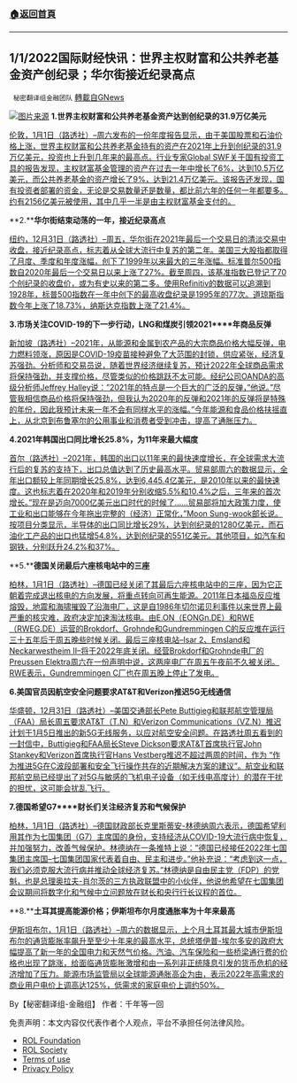 ###  [:house:返回首頁](https://github.com/ourhimalayas/txt)
---


## 1/1/2022国际财经快讯：世界主权财富和公共养老基金资产创纪录；华尔街接近纪录高点
` 秘密翻译组金融团队` [轉載自GNews](https://gnews.org/zh-hans/1813195/)

![](https://assets.gnews.org/wp-content/uploads/2022/01/图片1-6.png)[图片来源](https://www.reuters.com)
**1.世界主权财富和公共养老基金资产达到创纪录的31.9万亿美元**

[伦敦，1月1日（路透社）–周六发布的一份年度报告显示，由于美国股票和石油价格上涨，世界主权财富和公共养老基金持有的资产在2021年上升到创纪录的31.9万亿美元，投资也上升到几年来的最高点。行业专家Global SWF关于国有投资工具的报告发现，主权财富基金管理的资产在过去一年中增长了6%，达到10.5万亿美元，而公共养老基金的资产增长了9%，达到21.4万亿美元。该报告还发现，国有投资者部署的资金，无论是交易数量还是数量，都比前六年的任何一年都要多。约有2156亿美元被使用，其中几乎一半是由主权财富基金支付的。](https://www.reuters.com/markets/europe/swf-public-pension-fund-assets-hit-record-319-trillion-report-2022-01-01/)

**2.****华尔街结束动荡的一年，接近纪录高点**

[纽约，12月31日（路透社）–周五，华尔街在2021年最后一个交易日的清淡交易中收盘，接近纪录高点，标志着从全球大流行中复苏的第二年。美国三大股指都取得了月度、季度和年度涨幅，创下了1999年以来最大的三年涨幅。标准普尔500指数自2020年最后一个交易日以来上涨了27%。截至周四，该基准指数已登记了70个创纪录的收盘价，或为有史以来的第二多。使用Refinitiv的数据可以追溯到1928年，标普500指数在一年中创下的最高收盘纪录是1995年的77次。道琼斯指数今年上涨了18.73%，纳斯达克指数上涨了21.4%。](https://www.reuters.com/markets/us/wall-street-ends-tumultuous-year-near-record-highs-2021-12-31/)

**3.****市场关注****COVID-19****的下一步行动，****LNG****和煤炭引领****2021****年商品反弹**

[新加坡（路透社）–2021年，从能源和金属到农产品的大宗商品价格大幅反弹，电力燃料领涨，原因是COVID-19疫苗接种避免了大范围的封锁，供应紧张，经济复苏强劲。分析师和交易员说，随着世界经济继续复苏，预计2022年全球商品需求将保持强劲，并支撑价格，尽管类似的价格跳跃不太可能。经纪公司OANDA的高级分析师Jeffrey Halley说：”2021年的特点是一个巨大的广泛的反弹，”他说。”尽管我相信商品价格将保持强劲，但我认为2020年的反弹和2021年的反弹将是特殊的年份，因此我预计未来一年不会有同样水平的涨幅。”今年能源和食品价格扶摇直上，从北京到布鲁塞尔的公用事业和消费者受到冲击，提高了通胀压力。](https://www.oann.com/lng-coal-lead-2021-commodities-rally-as-markets-eye-covid-19-for-next-move/)

**4.****2021****年韩国出口同比增长****25.8%****，为****11****年来最大幅度**

[首尔（路透社）–2021年，韩国的出口以11年来的最快速度增长，在全球需求大流行后的复苏的支持下，出口总值达到了历史最高水平。贸易部周六的数据显示，全年出口额较上年同期增长25.8%，达到6,445.4亿美元，是2010年以来的最快速度。这也标志着在2020年和2019年分别收缩5.5%和10.4%之后，三年来的首次增长。”现在是迈向7000亿美元出口时代的时候了……贸易部将加大政策力度，使工业和出口能够在今年拖出完整的（经济）正常化，”Moon Sung-wook部长说。按项目分类显示，半导体的出口同比增长29%，达到创纪录的1280亿美元，而石油化工产品的出口也猛增54.8%，达到创纪录的551亿美元。其他项目，如汽车和钢铁，分别跃升24.2%和37%。](https://www.oann.com/s-korea-exports-expand-25-8-y-y-in-2021-sharpest-in-11-years/)

**5.****德国关闭最后六座核电站中的三座**

[柏林，1月1日（路透社）–德国已经关闭了其最后六座核电站中的三座，因为它正朝着完成退出核电的方向发展，将重点转向可再生能源。2011年日本福岛反应堆熔毁，地震和海啸摧毁了沿海电厂，这是自1986年切尔诺贝利事件以来世界上最严重的核灾难，政府决定加速淘汰核电。由E.ON（EONGn.DE）和RWE（RWEG.DE）运营的Brokdorf、Grohnde和Gundremmingen C的反应堆在运行三十五年后于周五晚些时候关闭。最后三座核电站–Isar 2、Emsland和Neckarwestheim II–将于2022年底关闭。经营Brokdorf和Grohnde电厂的Preussen Elektra周六在一份声明中说，这两座电厂在周五午夜前不久被关闭。RWE表示，Gundremmingen C厂也在周五晚上停止了发电。](https://www.reuters.com/markets/commodities/germany-shuts-three-its-last-six-nuclear-plants-2022-01-01/)

**6.美国官员因航空安全问题要求AT&T和Verizon推迟5G无线通信**

[华盛顿，12月31日（路透社）–美国交通部长Pete Buttigieg和联邦航空管理局（FAA）局长周五要求AT&T（T.N）和Verizon Communications（VZ.N）推迟计划于1月5日推出的新5G无线服务，以应对航空安全问题。在路透社周五看到的一封信中，Buttigieg和FAA局长Steve Dickson要求AT&T首席执行官John Stankey和Verizon首席执行官Hans Vestberg推迟不超过两周的时间，作为 “作为推进5G在C波段部署和安全飞行操作共存的近期解决方案的建议”。航空业和联邦航空局已经提出了对5G与敏感的飞机电子设备（如无线电高度计）的潜在干扰的担忧，这可能会扰乱飞行。](https://www.reuters.com/business/aerospace-defense/us-officials-ask-att-verizon-delay-5g-wireless-over-aviation-safety-concerns-2021-12-31/)

**7.****德国希望****G7****财长们关注经济复苏和气候保护**

[柏林，1月1日（路透社）–德国财政部长克里斯蒂安-林德纳周六表示，德国希望利用其作为七国集团（G7）主席国的身份，支持经济从COVID-19大流行病中恢复，并加强努力，改善气候保护。林德纳在一条推特上说：”德国已经接任2022年七国集团主席国–七国集团国家代表着自由、民主和进步。”他补充说：“考虑到这一点，我们必须克服大流行病并推动全球经济复苏。”林德纳是自由民主党（FDP）的党魁，也是总理奥拉夫-肖尔茨的三方执政联盟中的小伙伴，他说他希望在七国集团会议期间将数字化和气候中立问题放在财长和央行行长议程的首位。](https://www.reuters.com/markets/commodities/germany-wants-g7-finance-ministers-focus-recovery-climate-protection-2022-01-01/)

**8.****土耳其提高能源价格；伊斯坦布尔月度通胀率为十年来最高**

[伊斯坦布尔，1月1日（路透社）–周六的数据显示，上个月土耳其最大城市伊斯坦布尔的通货膨胀率飙升至至少十年来的最高水平，总统塔伊普-埃尔多安的政府大幅提高了新一年的全国电力和天然气价格。汽油、汽车保险和一些桥梁通行费的价格也出现了跳涨，给面临通货膨胀激增和由一系列非正统降息引发的货币危机的经济增加了压力。能源市场监管局以全球能源通胀高企为由，表示2022年高需求的商业用户电价上调高达125%，低需求的家庭电价上调约50%。](https://www.reuters.com/markets/europe/turkey-hikes-energy-prices-istanbul-monthly-inflation-highest-decade-2022-01-01/)

By【秘密翻译组-金融组】
作者：千年等一回

 

免责声明：本文内容仅代表作者个人观点，平台不承担任何法律风险。

- [ROL Foundation](https://rolfoundation.org/)
- [ROL Society](https://rolsociety.org/)
- [Terms of use](https://gnews.org/terms-of-use-3/)
- [Privacy Policy](https://gnews.org/privacy-policy/)

